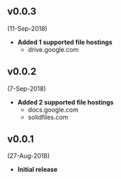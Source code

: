 ## v0.0.3
(11-Sep-2018)
* **Added 1 supported file hostings**
  * drive.google.com
  
## v0.0.2
(7-Sep-2018)
* **Added 2 supported file hostings**
  * docs.google.com
  * solidfiles.com

## v0.0.1
(27-Aug-2018)
* **Initial release**
